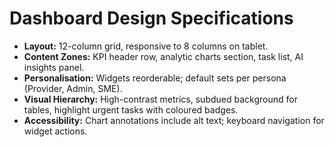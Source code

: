 # Dashboard Design Specifications

- **Layout:** 12-column grid, responsive to 8 columns on tablet.
- **Content Zones:** KPI header row, analytic charts section, task list, AI insights panel.
- **Personalisation:** Widgets reorderable; default sets per persona (Provider, Admin, SME).
- **Visual Hierarchy:** High-contrast metrics, subdued background for tables, highlight urgent tasks with coloured badges.
- **Accessibility:** Chart annotations include alt text; keyboard navigation for widget actions.
